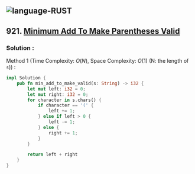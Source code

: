 ![language-RUST](https://img.shields.io/badge/RUST-8d4004?style=for-the-badge&logo=RUST)
---

## 921. [Minimum Add To Make Parentheses Valid](https://leetcode.com/problems/minimum-add-to-make-parentheses-valid)

### Solution :

Method 1 (Time Complexity: $O(N)$, Space Complexity: $O(1)$ (N: the length of `s`)) :
```rust
impl Solution {
    pub fn min_add_to_make_valid(s: String) -> i32 {
        let mut left: i32 = 0;
        let mut right: i32 = 0;
        for character in s.chars() {
            if character == '(' {
                left += 1;
            } else if left > 0 {
                left -= 1;
            } else {
                right += 1;
            }
        }

        return left + right
    }
}
```
